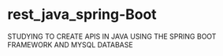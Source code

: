 # rest_java_spring-Boot
STUDYING TO CREATE APIS IN JAVA USING THE SPRING BOOT FRAMEWORK AND MYSQL DATABASE
